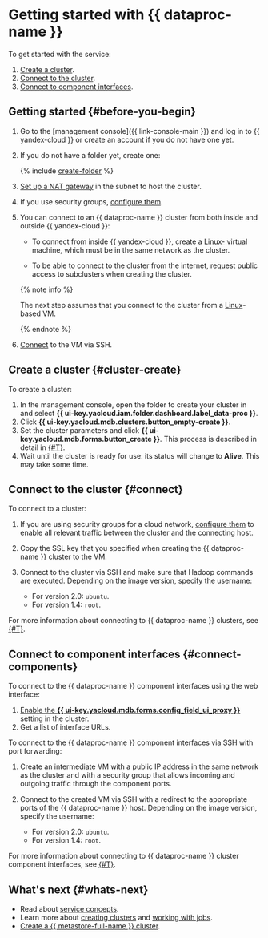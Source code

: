 # Getting started with {{ dataproc-name }}

To get started with the service:

1. [Create a cluster](#cluster-create).
1. [Connect to the cluster](#connect).
1. [Connect to component interfaces](#connect-components).


## Getting started {#before-you-begin}

1. Go to the [management console]({{ link-console-main }}) and log in to {{ yandex-cloud }} or create an account if you do not have one yet.

1. If you do not have a folder yet, create one:

   {% include [create-folder](../_includes/create-folder.md) %}

1. [Set up a NAT gateway](../vpc/operations/create-nat-gateway.md) in the subnet to host the cluster.

1. If you use security groups, [configure them](operations/cluster-create.md#change-security-groups).

1. You can connect to an {{ dataproc-name }} cluster from both inside and outside {{ yandex-cloud }}:

   * To connect from inside {{ yandex-cloud }}, create a [Linux-](../compute/quickstart/quick-create-linux.md) virtual machine, which must be in the same network as the cluster.

   * To be able to connect to the cluster from the internet, request public access to subclusters when creating the cluster.

   {% note info %}

   The next step assumes that you connect to the cluster from a [Linux](../compute/quickstart/quick-create-linux.md)-based VM.

   {% endnote %}

1. [Connect](../compute/operations/vm-connect/ssh.md) to the VM via SSH.


## Create a cluster {#cluster-create}

To create a cluster:

1. In the management console, open the folder to create your cluster in and select **{{ ui-key.yacloud.iam.folder.dashboard.label_data-proc }}**.
1. Click **{{ ui-key.yacloud.mdb.clusters.button_empty-create }}**.
1. Set the cluster parameters and click **{{ ui-key.yacloud.mdb.forms.button_create }}**. This process is described in detail in [{#T}](operations/cluster-create.md).
1. Wait until the cluster is ready for use: its status will change to **Alive**. This may take some time.

## Connect to the cluster {#connect}

To connect to a cluster:


1. If you are using security groups for a cloud network, [configure them](operations/connect.md#configuring-security-groups) to enable all relevant traffic between the cluster and the connecting host.


1. Copy the SSL key that you specified when creating the {{ dataproc-name }} cluster to the VM.

1. Connect to the cluster via SSH and make sure that Hadoop commands are executed. Depending on the image version, specify the username:

   * For version 2.0: `ubuntu`.
   * For version 1.4: `root`.

For more information about connecting to {{ dataproc-name }} clusters, see [{#T}](operations/connect.md).

## Connect to component interfaces {#connect-components}

To connect to the {{ dataproc-name }} component interfaces using the web interface:

1. [Enable the **{{ ui-key.yacloud.mdb.forms.config_field_ui_proxy }}** setting](operations/connect-interfaces.md#ui-proxy-enable) in the cluster.
1. Get a list of interface URLs.

To connect to the {{ dataproc-name }} component interfaces via SSH with port forwarding:

1. Create an intermediate VM with a public IP address in the same network as the cluster and with a security group that allows incoming and outgoing traffic through the component ports.
1. Connect to the created VM via SSH with a redirect to the appropriate ports of the {{ dataproc-name }} host. Depending on the image version, specify the username:

   * For version 2.0: `ubuntu`.
   * For version 1.4: `root`.

For more information about connecting to {{ dataproc-name }} cluster component interfaces, see [{#T}](operations/connect-interfaces.md).

## What's next {#whats-next}

* Read about [service concepts](concepts/index.md).
* Learn more about [creating clusters](operations/cluster-create.md) and [working with jobs](operations/jobs.md).
* [Create a {{ metastore-full-name }} cluster](operations/metastore/cluster-create.md).
